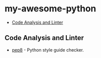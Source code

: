 # my-awesome-python

- [Code Analysis and Linter](#code-analysis-and-linter)

## Code Analysis and Linter

- [pep8](https://pypi.org/project/pep8/) - Python style guide checker.
